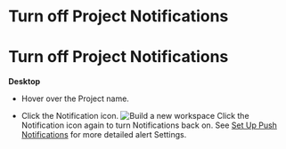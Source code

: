 # Turn off Project Notifications

Turn off Project Notifications
==============================



**Desktop** 

* Hover over the Project name.


* Click the Notification icon. ![Build a new workspace](https://files.swit.io/help_image/FB_MP6_Mute.png) 
  Click the Notification icon again to turn Notifications back on. See [Set Up Push Notifications](https://help.swit.io/feature/1902180850089vVQZM2/1902281145423giEERi) for more detailed alert Settings.

 